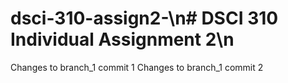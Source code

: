 # dsci-310-assign2-\n# DSCI 310 Individual Assignment 2\n
Changes to branch_1 commit 1
Changes to branch_1 commit 2
